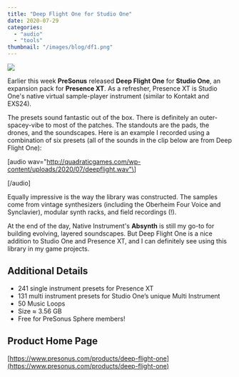 ```yaml
---
title: "Deep Flight One for Studio One"
date: 2020-07-29
categories: 
  - "audio"
  - "tools"
thumbnail: "/images/blog/df1.png"
---
```


![](/images/blog/deep-flight-one-04.png)

Earlier this week **PreSonus** released **Deep Flight One** for **Studio One**, an expansion pack for **Presence XT**. As a refresher, Presence XT is Studio One's native virtual sample-player instrument (similar to Kontakt and EXS24).

The presets sound fantastic out of the box. There is definitely an outer-spacey-vibe to most of the patches. The standouts are the pads, the drones, and the soundscapes. Here is an example I recorded using a combination of six presets (all of the sounds in the clip below are from Deep Flight One):

\[audio wav="http://quadraticgames.com/wp-content/uploads/2020/07/deepflight.wav"\]

\[/audio\]

Equally impressive is the way the library was constructed. The samples come from vintage synthesizers (including the Oberheim Four Voice and Synclavier), modular synth racks, and field recordings (!).

At the end of the day, Native Instrument's **Absynth** is still my go-to for building evolving, layered soundscapes. But Deep Flight One is a nice addition to Studio One and Presence XT, and I can definitely see using this library in my game projects.

## Additional Details

- 241 single instrument presets for Presence XT
- 131 multi instrument presets for Studio One’s unique Multi Instrument
- 50 Music Loops
- Size ≈ 3.56 GB
- Free for PreSonus Sphere members!

## Product Home Page

[https://www.presonus.com/products/deep-flight-one](https://www.presonus.com/products/deep-flight-one)
